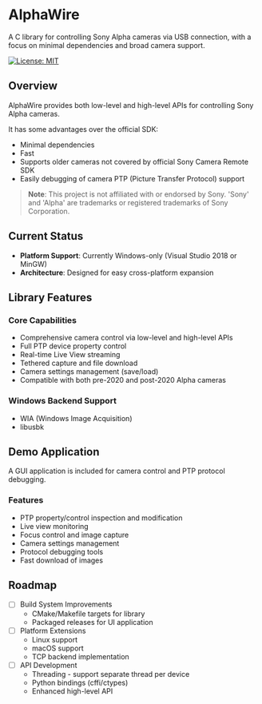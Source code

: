 # AlphaWire

A C library for controlling Sony Alpha cameras via USB connection, with a focus on minimal dependencies and broad camera support.

[![License: MIT](https://img.shields.io/badge/License-MIT-yellow.svg)](https://opensource.org/licenses/MIT)

## Overview

AlphaWire provides both low-level and high-level APIs for controlling Sony Alpha cameras.

It has some advantages over the official SDK:
- Minimal dependencies
- Fast
- Supports older cameras not covered by official Sony Camera Remote SDK
- Easily debugging of camera PTP (Picture Transfer Protocol) support

> **Note**: This project is not affiliated with or endorsed by Sony. 'Sony' and 'Alpha' are trademarks or registered
> trademarks of Sony Corporation.

## Current Status
- **Platform Support**: Currently Windows-only (Visual Studio 2018 or MinGW)
- **Architecture**: Designed for easy cross-platform expansion

## Library Features

### Core Capabilities
- Comprehensive camera control via low-level and high-level APIs
- Full PTP device property control
- Real-time Live View streaming
- Tethered capture and file download
- Camera settings management (save/load)
- Compatible with both pre-2020 and post-2020 Alpha cameras

### Windows Backend Support
- WIA (Windows Image Acquisition)
- libusbk

## Demo Application
A GUI application is included for camera control and PTP protocol debugging.

### Features
- PTP property/control inspection and modification
- Live view monitoring
- Focus control and image capture
- Camera settings management
- Protocol debugging tools
- Fast download of images

## Roadmap
- [ ] Build System Improvements
   - CMake/Makefile targets for library
   - Packaged releases for UI application
- [ ] Platform Extensions
   - Linux support
   - macOS support
   - TCP backend implementation
- [ ] API Development
   - Threading - support separate thread per device
   - Python bindings (cffi/ctypes)
   - Enhanced high-level API
